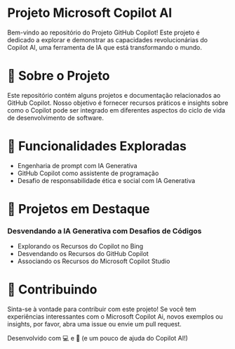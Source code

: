 # Projeto Microsoft Copilot AI
Bem-vindo ao repositório do Projeto GitHub Copilot! Este projeto é dedicado a explorar e demonstrar as capacidades revolucionárias do Copilot AI, uma ferramenta de IA que está transformando o mundo.

# 🚀 Sobre o Projeto
Este repositório contém alguns projetos e documentação relacionados ao GitHub Copilot. Nosso objetivo é fornecer recursos práticos e insights sobre como o Copilot pode ser integrado em diferentes aspectos do ciclo de vida de desenvolvimento de software.

# 🌟 Funcionalidades Exploradas

- Engenharia de prompt com IA Generativa
- GitHub Copilot como assistente de programação
- Desafio de responsabilidade ética e social com IA Generativa

# 🚧 Projetos em Destaque

### Desvendando a IA Generativa com Desafios de Códigos 
- Explorando os Recursos do Copilot no Bing
- Desvendando os Recursos do GitHub Copilot
- Associando os Recursos do Microsoft Copilot Studio

# 🤝 Contribuindo
Sinta-se à vontade para contribuir com este projeto! Se você tem experiências interessantes com o Microsoft Copilot Ai, novos exemplos ou insights, por favor, abra uma issue ou envie um pull request.

Desenvolvido com 💻 e 🤖 (e um pouco de ajuda do Copilot AI!)
